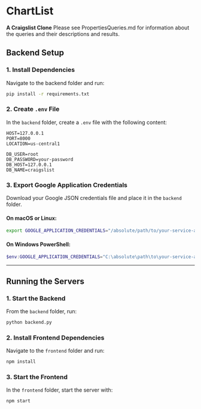 

# ChartList  
**A Craigslist Clone**
Please see PropertiesQueries.md for information about the queries and their descriptions and results.

## Backend Setup  

### 1. Install Dependencies  
Navigate to the backend folder and run:  
```bash
pip install -r requirements.txt
```

### 2. Create `.env` File  
In the `backend` folder, create a `.env` file with the following content:  
```env
HOST=127.0.0.1
PORT=8000
LOCATION=us-central1

DB_USER=root
DB_PASSWORD=your-password
DB_HOST=127.0.0.1
DB_NAME=craigslist
```

### 3. Export Google Application Credentials  
Download your Google JSON credentials file and place it in the `backend` folder.

#### On macOS or Linux:
```bash
export GOOGLE_APPLICATION_CREDENTIALS="/absolute/path/to/your-service-account-key.json"
```

#### On Windows PowerShell:
```powershell
$env:GOOGLE_APPLICATION_CREDENTIALS="C:\absolute\path\to\your-service-account-key.json"
```

---

## Running the Servers  

### 1. Start the Backend  
From the `backend` folder, run:  
```bash
python backend.py
```

### 2. Install Frontend Dependencies  
Navigate to the `frontend` folder and run:  
```bash
npm install
```

### 3. Start the Frontend  
In the `frontend` folder, start the server with:  
```bash
npm start
```

